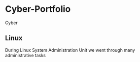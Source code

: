 # Cyber-Portfolio
Cyber

## Linux

During Linux System Administration Unit we went through many administrative tasks
